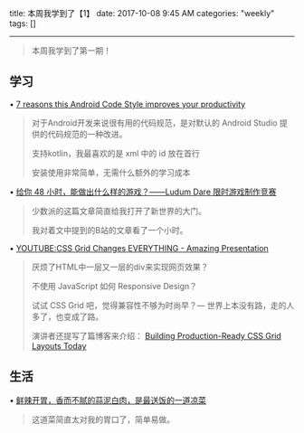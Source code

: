 title: 本周我学到了【1】
date: 2017-10-08 9:45 AM
categories: "weekly"
tags: []

---

> 本周我学到了第一期！

<!--more-->

## 学习

• [7 reasons this Android Code Style improves your productivity](https://android.jlelse.eu/7-reasons-this-android-code-style-improves-your-productivity-65d196fa55f)

> 对于Android开发来说很有用的代码规范，是对默认的 Android Studio 提供的代码规范的一种改进。
> 
> 支持kotlin，我最喜欢的是 xml 中的 id 放在首行
> 
> 安装使用非常简单，无需什么额外的学习成本

• [给你 48 小时，能做出什么样的游戏？——Ludum Dare 限时游戏制作竞赛](https://sspai.com/post/41022)

> 少数派的这篇文章简直给我打开了新世界的大门。
> 
> 我对着文中提到的B站的文章看了一个小时。

• [YOUTUBE:CSS Grid Changes EVERYTHING - Amazing Presentation](https://youtu.be/7kVeCqQCxlk)

> 厌烦了HTML中一层又一层的div来实现网页效果？
> 
> 不使用 JavaScript 如何 Responsive Design？
> 
> 试试 CSS Grid 吧，觉得兼容性不够为时尚早？— 世界上本没有路，走的人多了，也变成了路。
> 
> 演讲者还提写了篇博客来介绍： [Building Production-Ready CSS Grid Layouts Today](https://www.smashingmagazine.com/2017/06/building-production-ready-css-grid-layout/)

## 生活

• [鲜辣开胃，香而不腻的蒜泥白肉，是最送饭的一道凉菜](https://daily.zhihu.com/story/9544475)

> 这道菜简直太对我的胃口了，简单易做。

